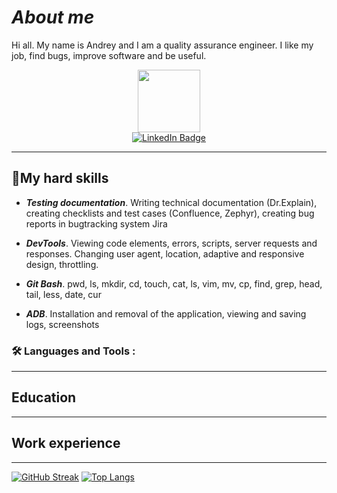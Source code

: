 # ***About me***
Hi all. 
My name is Andrey and I am a quality assurance engineer. 
I like my job, find bugs, improve software and be useful.
<div id="header" align="center">
  <img src="https://media.giphy.com/media/ZfU11ODanloCA/giphy.gif" width="100"/>
</div>
<div id="badges" align="center">
  <a href="https://www.linkedin.com/in/andrey-mozhaev-a90731133">
    <img src="https://img.shields.io/badge/LinkedIn-blue?style=for-the-badge&logo=linkedin&logoColor=white" alt="LinkedIn Badge"/>
  </a>
</div>

___

## :muscle:**My hard skills**
* ***Testing documentation***. Writing technical documentation (Dr.Explain), creating checklists and test cases (Confluence, Zephyr), creating bug reports in bugtracking system Jira

* ***DevTools***. Viewing code elements, errors, scripts, server requests and
responses. Changing user agent, location, adaptive and
responsive design, throttling.

* ***Git Bash***. pwd, ls, mkdir, cd, touch, cat, ls, vim, mv, cp, find, grep, head, tail,
less, date, cur

* ***ADB***. Installation and removal of the application, viewing and saving
logs, screenshots

### :hammer_and_wrench: Languages and Tools :

___

## **Education**

___

## **Work experience**

___


[![GitHub Streak](http://github-readme-streak-stats.herokuapp.com?user=AndreyM0zhaev&theme=dark&background=000000)](https://git.io/streak-stats)
[![Top Langs](https://github-readme-stats.vercel.app/api/top-langs/?username=AndreyM0zhaev&layout=compact&theme=vision-friendly-dark)](https://github.com/anuraghazra/github-readme-stats)
<!--
**AndreyM0zhaev/AndreyM0zhaev** is a ✨ _special_ ✨ repository because its `README.md` (this file) appears on your GitHub profile.

Here are some ideas to get you started:

- 🔭 I’m currently working on ...
- 🌱 I’m currently learning ...
- 👯 I’m looking to collaborate on ...
- 🤔 I’m looking for help with ...
- 💬 Ask me about ...
- 📫 How to reach me: ...
- 😄 Pronouns: ...
- ⚡ Fun fact: ...
-->
